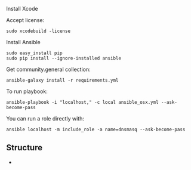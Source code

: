 Install Xcode

Accept license:

```
sudo xcodebuild -license
```

Install Ansible

```
sudo easy_install pip
sudo pip install --ignore-installed ansible
```

Get community.general collection:

```
ansible-galaxy install -r requirements.yml
```

To run playbook:

```
ansible-playbook -i "localhost," -c local ansible_osx.yml --ask-become-pass
```

You can run a role directly with:

```
ansible localhost -m include_role -a name=dnsmasq --ask-become-pass
```

## Structure

- 


